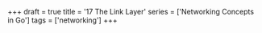 +++
draft = true
title = '17 The Link Layer'
series = ['Networking Concepts in Go']
tags = ['networking']
+++